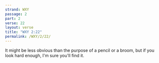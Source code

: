 ```yaml
---
strand: WXY
passage: 2
part: 2
verse: 22
layout: verse
title: "WXY 2:22"
permalink: /WXY/2/22/
---
```

It might be less obvious than the purpose of a pencil or a broom, but if you look hard enough, I'm sure you'll find it.
